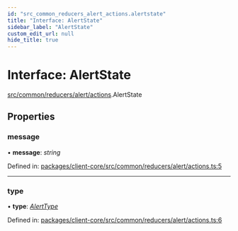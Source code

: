 ```yaml
---
id: "src_common_reducers_alert_actions.alertstate"
title: "Interface: AlertState"
sidebar_label: "AlertState"
custom_edit_url: null
hide_title: true
---
```


# Interface: AlertState

[src/common/reducers/alert/actions](../modules/src_common_reducers_alert_actions.md).AlertState

## Properties

### message

• **message**: *string*

Defined in: [packages/client-core/src/common/reducers/alert/actions.ts:5](https://github.com/xr3ngine/xr3ngine/blob/2d83606b6/packages/client-core/src/common/reducers/alert/actions.ts#L5)

___

### type

• **type**: [*AlertType*](../modules/src_common_reducers_alert_actions.md#alerttype)

Defined in: [packages/client-core/src/common/reducers/alert/actions.ts:6](https://github.com/xr3ngine/xr3ngine/blob/2d83606b6/packages/client-core/src/common/reducers/alert/actions.ts#L6)
